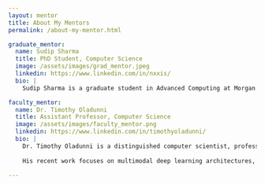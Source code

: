 ```yaml
---
layout: mentor
title: About My Mentors
permalink: /about-my-mentor.html

graduate_mentor:
  name: Sudip Sharma
  title: PhD Student, Computer Science
  image: /assets/images/grad_mentor.jpeg
  linkedin: https://www.linkedin.com/in/nxxis/
  bio: |
    Sudip Sharma is a graduate student in Advanced Computing at Morgan State University, focusing on fairness in AI systems for healthcare under Dr. Blessing Ojeme. He also works as a graduate research assistant at the Center for Equitable Artificial Intelligence and Machine Learning Systems.

faculty_mentor:
  name: Dr. Timothy Oladunni
  title: Assistant Professor, Computer Science
  image: /assets/images/faculty_mentor.png
  linkedin: https://www.linkedin.com/in/timothyoladunni/
  bio: |
    Dr. Timothy Oladunni is a distinguished computer scientist, professor, and machine learning researcher specializing in biomedical signal processing, natural language processing, deep learning, and multimodal AI architectures. With a background in electrical engineering, Timothy has dedicated his research to advancing ECG signal analysis, natural language processing, and pattern recognition. 
    
    His recent work focuses on multimodal deep learning architectures, particularly the trade-off between model complexity and performance in biomedical signal classification. By integrating time, frequency, and time-frequency domain features, he explores novel ways to optimize CNN-Transformer-based models for ECG analysis, ensuring robust and generalizable AI-driven diagnostic systems.

---
```


